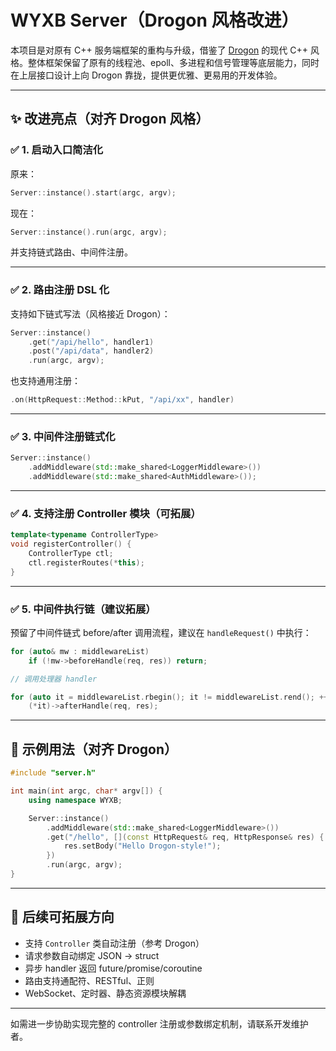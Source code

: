 # WYXB Server（Drogon 风格改进）

本项目是对原有 C++ 服务端框架的重构与升级，借鉴了 [Drogon](https://github.com/drogonframework/drogon) 的现代 C++ 风格。整体框架保留了原有的线程池、epoll、多进程和信号管理等底层能力，同时在上层接口设计上向 Drogon 靠拢，提供更优雅、更易用的开发体验。

---

## ✨ 改进亮点（对齐 Drogon 风格）

### ✅ 1. 启动入口简洁化

原来：
```cpp
Server::instance().start(argc, argv);
```

现在：
```cpp
Server::instance().run(argc, argv);
```

并支持链式路由、中间件注册。

---

### ✅ 2. 路由注册 DSL 化

支持如下链式写法（风格接近 Drogon）：
```cpp
Server::instance()
    .get("/api/hello", handler1)
    .post("/api/data", handler2)
    .run(argc, argv);
```

也支持通用注册：
```cpp
.on(HttpRequest::Method::kPut, "/api/xx", handler)
```

---

### ✅ 3. 中间件注册链式化

```cpp
Server::instance()
    .addMiddleware(std::make_shared<LoggerMiddleware>())
    .addMiddleware(std::make_shared<AuthMiddleware>());
```

---

### ✅ 4. 支持注册 Controller 模块（可拓展）

```cpp
template<typename ControllerType>
void registerController() {
    ControllerType ctl;
    ctl.registerRoutes(*this);
}
```

---

### ✅ 5. 中间件执行链（建议拓展）

预留了中间件链式 before/after 调用流程，建议在 `handleRequest()` 中执行：
```cpp
for (auto& mw : middlewareList)
    if (!mw->beforeHandle(req, res)) return;

// 调用处理器 handler

for (auto it = middlewareList.rbegin(); it != middlewareList.rend(); ++it)
    (*it)->afterHandle(req, res);
```

---

## 📁 示例用法（对齐 Drogon）

```cpp
#include "server.h"

int main(int argc, char* argv[]) {
    using namespace WYXB;

    Server::instance()
        .addMiddleware(std::make_shared<LoggerMiddleware>())
        .get("/hello", [](const HttpRequest& req, HttpResponse& res) {
            res.setBody("Hello Drogon-style!");
        })
        .run(argc, argv);
}
```

---

## 🧩 后续可拓展方向

- 支持 `Controller` 类自动注册（参考 Drogon）
- 请求参数自动绑定 JSON → struct
- 异步 handler 返回 future/promise/coroutine
- 路由支持通配符、RESTful、正则
- WebSocket、定时器、静态资源模块解耦

---

如需进一步协助实现完整的 controller 注册或参数绑定机制，请联系开发维护者。
